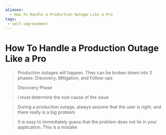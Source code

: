 ```yaml
---
aliases:
  - How To Handle a Production Outage Like a Pro
tags: 
 - self-improvement
---
```


# How To Handle a Production Outage Like a Pro

> Production outages will happen. They can be broken down into 3 phases: Discovery, Mitigation, and Follow-ups

> Discovery Phase

> I must determine the root cause of the issue

> During a production outage, always assume that the user is right, and there really is a big problem

> It is easy to immediately guess that the problem does not lie in your application. This is a mistake

